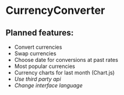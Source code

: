 # CurrencyConverter
## Planned features:
- Convert currencies
- Swap currencies
- Choose date for conversions at past rates
- Most popular currencies
- Currency charts for last month (Chart.js)
- *Use third party api*
- *Change interface language*